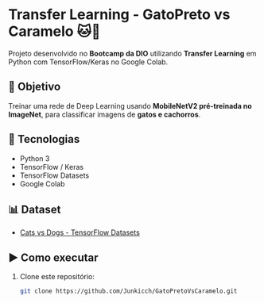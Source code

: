 # Transfer Learning - GatoPreto vs Caramelo 🐱🐶

Projeto desenvolvido no **Bootcamp da DIO** utilizando **Transfer Learning** em Python com TensorFlow/Keras no Google Colab.

## 📌 Objetivo
Treinar uma rede de Deep Learning usando **MobileNetV2 pré-treinada no ImageNet**, para classificar imagens de **gatos e cachorros**.

## 🚀 Tecnologias
- Python 3
- TensorFlow / Keras
- TensorFlow Datasets
- Google Colab

## 📊 Dataset
- [Cats vs Dogs - TensorFlow Datasets](https://www.tensorflow.org/datasets/catalog/cats_vs_dogs)

## ▶️ Como executar
1. Clone este repositório:
   ```bash
   git clone https://github.com/Junkicch/GatoPretoVsCaramelo.git
